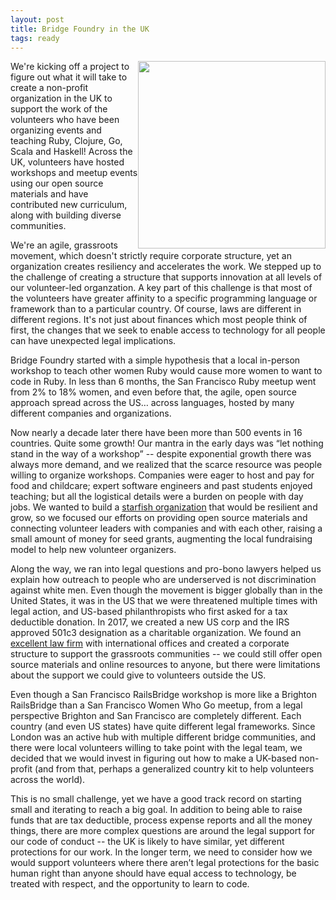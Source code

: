 ```yaml
---
layout: post
title: Bridge Foundry in the UK
tags: ready
---
```

<img src="{{ site.github.url }}/images/blog/2019-05-11-uk-bridge-foundry/uk_outline.svg" height="300" style="float:right" />
We're kicking off a project to figure out what it will take to create a
non-profit organization in the UK to support the work of the volunteers who
have been organizing events and teaching Ruby, Clojure, Go, Scala and Haskell!
Across the UK, volunteers  have hosted workshops and meetup events using our
open source materials and have contributed new curriculum, along with building
diverse communities.

We're an agile, grassroots movement, which doesn't strictly require corporate
structure, yet an organization creates resiliency
and accelerates the work. We stepped up to the challenge of creating a structure
that supports innovation at all levels of our volunteer-led organzation.
A key part of this challenge is that most of the volunteers have greater
affinity to a specific programming language or framework than to a particular
country. Of course, laws are different in different regions. It's not just about
finances which most people think of first, the changes that we seek to
enable access to technology for all people can have unexpected legal implications.
<!--more-->

Bridge Foundry started with a simple hypothesis that a local in-person workshop to teach other women Ruby would cause more women to want to code in Ruby.  In less than 6 months, the San Francisco Ruby meetup went from 2% to 18% women, and even before that, the agile, open source approach spread across the US… across languages, hosted by many different companies and organizations.

Now nearly a decade later there have been more than 500 events in 16 countries. Quite some growth!  Our mantra in the early days was “let nothing stand in the way of a workshop” -- despite exponential growth there was always more demand, and we realized that the scarce resource was people willing to organize workshops.  Companies were eager to host and pay for food and childcare; expert software engineers and past students enjoyed teaching; but all the logistical details were a burden on people with day jobs.  We wanted to build a [starfish organization](http://rachelmyers.github.io/starfish.html) that would be resilient and grow, so we focused our efforts on providing open source materials and connecting volunteer leaders with companies and with each other, raising a small amount of money for seed grants, augmenting the local fundraising model to help new volunteer organizers.

Along the way, we ran into legal questions and pro-bono lawyers helped us explain how outreach to people who are underserved is not discrimination against white men.  Even though the movement is bigger globally than in the United States, it was in the US that we were threatened multiple times with legal action, and US-based philanthropists who first asked for a tax deductible donation.  In 2017, we created a new US corp and the IRS approved 501c3 designation as a charitable organization.  We found an [excellent law firm](https://www.nixonpeabody.com) with international offices and created a corporate structure to support the grassroots communities -- we could still offer open source materials and online resources to anyone, but there were limitations about the support we could give to volunteers outside the US.

Even though a San Francisco RailsBridge workshop is more like a Brighton RailsBridge than a San Francisco Women Who Go meetup, from a legal perspective Brighton and San Francisco are completely different.  Each country (and even US states) have quite different legal frameworks.  Since London was an active hub with multiple different bridge communities, and there were local volunteers willing to take point with the legal team, we decided that we would invest in figuring out how to make a UK-based non-profit (and from that, perhaps a generalized country kit to help volunteers across the world).

This is no small challenge, yet we have a good track record on starting small and iterating to reach a big goal.  In addition to being able to raise funds that are tax deductible, process expense reports and all the money things, there are more complex questions are around the legal support for our code of conduct -- the UK is likely to have similar, yet different protections for our work. In the longer term, we need to consider how we would support volunteers where there aren’t legal protections for the basic human right than anyone should have equal access to technology, be treated with respect, and the opportunity to  learn to code.
